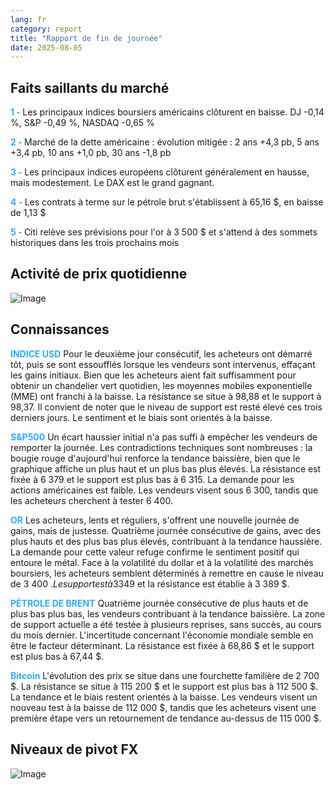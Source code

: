 ```yaml
---
lang: fr
category: report
title: "Rapport de fin de journée"
date: 2025-08-05
---
```



<h2>Faits saillants du marché</h2>
<strong style="color: #2caef7;">1 - </strong> Les principaux indices boursiers américains clôturent en baisse. DJ -0,14 %, S&P -0,49 %, NASDAQ -0,65 %

<strong style="color: #2caef7;">2 - </strong> Marché de la dette américaine : évolution mitigée : 2 ans +4,3 pb, 5 ans +3,4 pb, 10 ans +1,0 pb, 30 ans -1,8 pb

<strong style="color: #2caef7;">3 - </strong> Les principaux indices européens clôturent généralement en hausse, mais modestement. Le DAX est le grand gagnant.


<strong style="color: #2caef7;">4 - </strong> Les contrats à terme sur le pétrole brut s'établissent à 65,16 $, en baisse de 1,13 $

<strong style="color: #2caef7;">5 - </strong> Citi relève ses prévisions pour l'or à 3 500 $ et s'attend à des sommets historiques dans les trois prochains mois



<h2>Activité de prix quotidienne</h2>
<img src="https://markleighedu.github.io/img/Aug-2025/05-Aug-2025/price.jpg" alt="Image"/>

<h2>Connaissances</h2>
<strong style="color: #2caef7;">INDICE USD</strong> Pour le deuxième jour consécutif, les acheteurs ont démarré tôt, puis se sont essoufflés lorsque les vendeurs sont intervenus, effaçant les gains initiaux. Bien que les acheteurs aient fait suffisamment pour obtenir un chandelier vert quotidien, les moyennes mobiles exponentielle (MME) ont franchi à la baisse. La résistance se situe à 98,88 et le support à 98,37. Il convient de noter que le niveau de support est resté élevé ces trois derniers jours. Le sentiment et le biais sont orientés à la baisse.

<strong style="color: #2caef7;">S&P500</strong> Un écart haussier initial n'a pas suffi à empêcher les vendeurs de remporter la journée. Les contradictions techniques sont nombreuses : la bougie rouge d'aujourd'hui renforce la tendance baissière, bien que le graphique affiche un plus haut et un plus bas plus élevés. La résistance est fixée à 6 379 et le support est plus bas à 6 315. La demande pour les actions américaines est faible. Les vendeurs visent sous 6 300, tandis que les acheteurs cherchent à tester 6 400.

<strong style="color: #2caef7;">OR</strong> Les acheteurs, lents et réguliers, s'offrent une nouvelle journée de gains, mais de justesse. Quatrième journée consécutive de gains, avec des plus hauts et des plus bas plus élevés, contribuant à la tendance haussière. La demande pour cette valeur refuge confirme le sentiment positif qui entoure le métal. Face à la volatilité du dollar et à la volatilité des marchés boursiers, les acheteurs semblent déterminés à remettre en cause le niveau de 3 400 $. Le support est à 3 349 $ et la résistance est établie à 3 389 $.

<strong style="color: #2caef7;">PÉTROLE DE BRENT</strong> Quatrième journée consécutive de plus hauts et de plus bas plus bas, les vendeurs contribuant à la tendance baissière. La zone de support actuelle a été testée à plusieurs reprises, sans succès, au cours du mois dernier. L'incertitude concernant l'économie mondiale semble en être le facteur déterminant. La résistance est fixée à 68,86 $ et le support est plus bas à 67,44 $.

<strong style="color: #2caef7;">Bitcoin</strong> L'évolution des prix se situe dans une fourchette familière de 2 700 $. La résistance se situe à 115 200 $ et le support est plus bas à 112 500 $. La tendance et le biais restent orientés à la baisse. Les vendeurs visent un nouveau test à la baisse de 112 000 $, tandis que les acheteurs visent une première étape vers un retournement de tendance au-dessus de 115 000 $.



<h2>Niveaux de pivot FX</h2>
<img src="https://markleighedu.github.io/img/Aug-2025/05-Aug-2025/pivot.jpg" alt="Image"/>